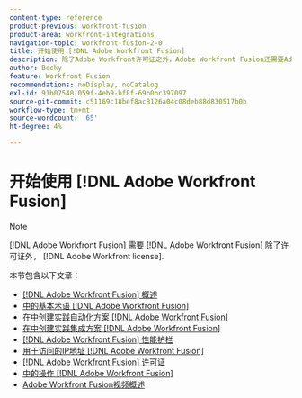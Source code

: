 ```yaml
---
content-type: reference
product-previous: workfront-fusion
product-area: workfront-integrations
navigation-topic: workfront-fusion-2-0
title: 开始使用 [!DNL Adobe Workfront Fusion]
description: 除了Adobe Workfront许可证之外，Adobe Workfront Fusion还需要Adobe Workfront Fusion许可证。
author: Becky
feature: Workfront Fusion
recommendations: noDisplay, noCatalog
exl-id: 91b07548-059f-4eb9-bf8f-69b0bc397097
source-git-commit: c51169c18bef8ac8126a04c08deb88d830517b0b
workflow-type: tm+mt
source-wordcount: '65'
ht-degree: 4%

---
```


# 开始使用 [!DNL Adobe Workfront Fusion]

>[!NOTE]
>
>[!DNL Adobe Workfront Fusion] 需要 [!DNL Adobe Workfront Fusion] 除了许可证外， [!DNL Adobe Workfront license].

本节包含以下文章：

* [[!DNL Adobe Workfront Fusion] 概述](../../workfront-fusion/get-started/workfront-fusion-overview.md)
* [中的基本术语 [!DNL Adobe Workfront Fusion]](../../workfront-fusion/get-started/basic-terms.md)
* [在中创建实践自动化方案 [!DNL Adobe Workfront Fusion]](../../workfront-fusion/get-started/create-a-practice-automation-scenario.md)
* [在中创建实践集成方案 [!DNL Adobe Workfront Fusion]](../../workfront-fusion/get-started/create-a-practice-scenario.md)
* [[!DNL Adobe Workfront Fusion] 性能护栏](../../workfront-fusion/get-started/fusion-performance-guardrails.md)
* [用于访问的IP地址 [!DNL Adobe Workfront Fusion]](../../workfront-fusion/get-started/ip-addresses-for-fusion.md)
* [[!DNL Adobe Workfront Fusion] 许可证](../../workfront-fusion/get-started/license-automation-vs-integration.md)
* [中的操作 [!DNL Adobe Workfront Fusion]](../../workfront-fusion/get-started/operations-in-workfront-fusion.md)
* [Adobe Workfront Fusion视频概述](/help/quicksilver/workfront-fusion/get-started/fusion-basics-videos.md)
